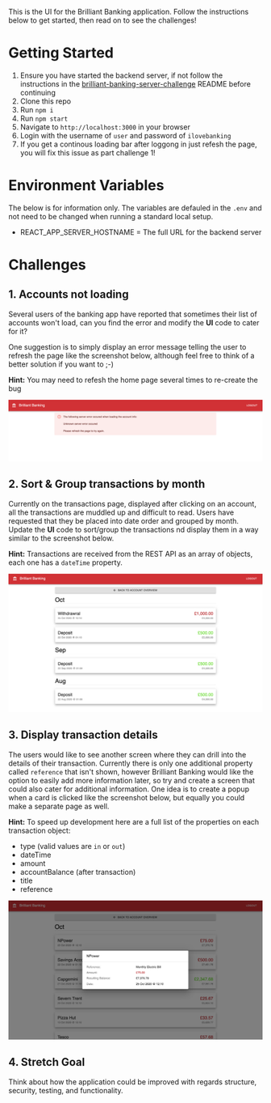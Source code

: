 This is the UI for the Brilliant Banking application. Follow the instructions below to get started, then read on to see the challenges!

# Getting Started
1. Ensure you have started the backend server, if not follow the instructions in the [brilliant-banking-server-challenge](https://github.com/nighk/brilliant-banking-server-challenge) README before continuing
2. Clone this repo
3. Run `npm i`
4. Run `npm start`
5. Navigate to `http://localhost:3000` in your browser
6. Login with the username of `user` and password of `ilovebanking`
7. If you get a continous loading bar after loggong in just refesh the page, you will fix this issue as part challenge 1!

# Environment Variables
The below is for information only. The variables are defauled in the `.env` and not need to be changed when running a standard local setup.

* REACT_APP_SERVER_HOSTNAME = The full URL for the backend server

# Challenges
## 1. Accounts not loading

Several users of the banking app have reported that sometimes their list of accounts won't load, can you find the error and modify the **UI** code to cater for it?

One suggestion is to simply display an error message telling the user to refresh the page like the screenshot below, although feel free to think of a better solution if you want to ;-)

**Hint:** You may need to refesh the home page several times to re-create the bug

![Error Message Screenshot](./screenshots/error-message.png)

## 2. Sort & Group transactions by month

Currently on the transactions page, displayed after clicking on an account, all the transactions are muddled up and difficult to read. Users have requested that they be placed into date order and grouped by month. Update the **UI** code to sort/group the transactions nd display them in a way similar to the screenshot below.

**Hint:** Transactions are received from the REST API as an array of objects, each one has a `dateTime` property. 

![Grouped by Date Screenshot](./screenshots/grouped-by-date.png)

## 3. Display transaction details

The users would like to see another screen where they can drill into the details of their transaction. Currently there is only one additional property called `reference` that isn't shown, however Brilliant Banking would like the option to easily add more information later, so try and create a screen that could also cater for additional information. One idea is to create a popup when a card is clicked like the screenshot below, but equally you could make a separate page as well.

**Hint:** To speed up development here are a full list of the properties on each transaction object:
* type (valid values are `in` or `out`)
* dateTime
* amount
* accountBalance (after transaction)
* title
* reference

![Transaction Popup Screenshot](./screenshots/transaction-popup.png)

## 4. Stretch Goal

Think about how the application could be improved with regards structure, security, testing, and functionality.